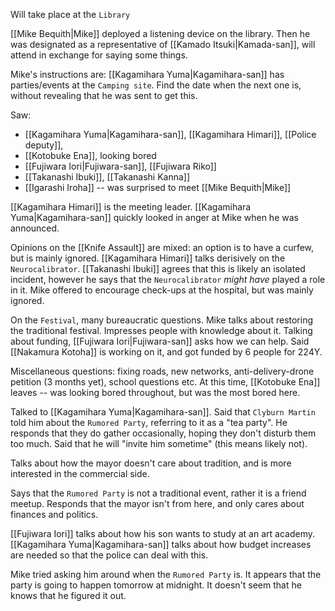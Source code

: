 Will take place at the `Library`

[[Mike Bequith|Mike]] deployed a listening device on the library. 
Then he was designated as a representative of [[Kamado Itsuki|Kamada-san]], will attend in exchange for saying some things.

Mike's instructions are: [[Kagamihara Yuma|Kagamihara-san]] has parties/events at the `Camping site`. Find the date when the next one is, without revealing that he was sent to get this.


Saw:
- [[Kagamihara Yuma|Kagamihara-san]], [[Kagamihara Himari]], [[Police deputy]],
- [[Kotobuke Ena]], looking bored
- [[Fujiwara Iori|Fujiwara-san]], [[Fujiwara Riko]]
- [[Takanashi Ibuki]], [[Takanashi Kanna]]
- [[Igarashi Iroha]] -- was surprised to meet [[Mike Bequith|Mike]]

[[Kagamihara Himari]] is the meeting leader.
[[Kagamihara Yuma|Kagamihara-san]] quickly looked in anger at Mike when he was announced.

Opinions on the [[Knife Assault]] are mixed: an option is to have a curfew, but is mainly ignored.
[[Kagamihara Himari]] talks derisively on the `Neurocalibrator`.
[[Takanashi Ibuki]] agrees that this is likely an isolated incident, however he says that the `Neurocalibrator` *might have* played a role in it.
Mike offered to encourage check-ups at the hospital, but was mainly ignored.

On the `Festival`, many bureaucratic questions.
Mike talks about restoring the traditional festival. Impresses people with knowledge about it.
Talking about funding, [[Fujiwara Iori|Fujiwara-san]] asks how we can help. Said [[Nakamura Kotoha]] is working on it, and got funded by 6 people for 224Y.

Miscellaneous questions: fixing roads, new networks, anti-delivery-drone petition (3 months yet), school questions etc.
At this time, [[Kotobuke Ena]] leaves -- was looking bored throughout, but was the most bored here.

Talked to [[Kagamihara Yuma|Kagamihara-san]]. Said that `Clyburn Martin` told him about the `Rumored Party`, referring to it as a "tea party".
He responds that they do gather occasionally, hoping they don't disturb them too much.
Said that he will "invite him sometime" (this means likely not).

Talks about how the mayor doesn't care about tradition, and is more interested in the commercial side.

Says that the `Rumored Party` is not a traditional event, rather it is a friend meetup.
Responds that the mayor isn't from here, and only cares about finances and politics.

[[Fujiwara Iori]] talks about how his son wants to study at an art academy.
[[Kagamihara Yuma|Kagamihara-san]] talks about how budget increases are needed so that the police can deal with this.

Mike tried asking him around when the `Rumored Party` is.
It appears that the party is going to happen tomorrow at midnight.
It doesn't seem that he knows that he figured it out.
